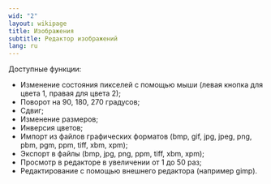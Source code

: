 ```yaml
---
wid: "2"
layout: wikipage
title: Изображения
subtitle: Редактор изображений
lang: ru
---
```

Доступные функции:

  *  Изменение состояния пикселей с помощью мыши (левая кнопка для цвета 1, правая для цвета 2);
  *  Поворот на 90, 180, 270 градусов;
  *  Сдвиг;
  *  Изменение размеров;
  *  Инверсия цветов;
  *  Импорт из файлов графических форматов (bmp, gif, jpg, jpeg, png, pbm, pgm, ppm, tiff, xbm, xpm);
  *  Экспорт в файлы (bmp, jpg, png, ppm, tiff, xbm, xpm);
  *  Просмотр в редакторе в увеличении от 1 до 50 раз;
  *  Редактирование с помощью внешнего редактора (например gimp).
